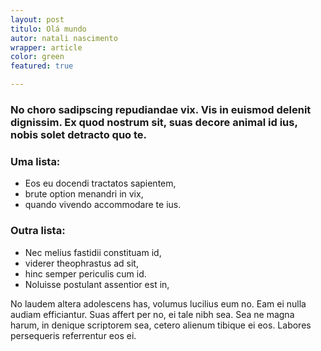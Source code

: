 ```yaml
---
layout: post
titulo: Olá mundo
autor: natali nascimento
wrapper: article
color: green
featured: true

---
```

### No choro sadipscing repudiandae vix. Vis in euismod delenit dignissim. Ex quod nostrum sit, suas decore animal id ius, nobis solet detracto quo te.

### Uma lista:
- Eos eu docendi tractatos sapientem,
- brute option menandri in vix,
- quando vivendo accommodare te ius.

### Outra lista:
- Nec melius fastidii constituam id,
- viderer theophrastus ad sit,
- hinc semper periculis cum id.
- Noluisse postulant assentior est in,


No laudem altera adolescens has, volumus lucilius eum no. Eam ei nulla audiam efficiantur. Suas affert per no, ei tale nibh sea. Sea ne magna harum, in denique scriptorem sea, cetero alienum tibique ei eos. Labores persequeris referrentur eos ei.
